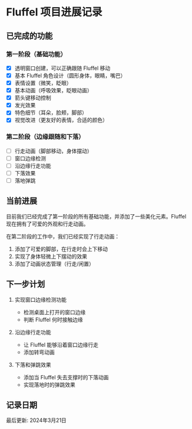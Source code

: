 # Fluffel 项目进展记录

## 已完成的功能

### 第一阶段（基础功能）
- [x] 透明窗口创建，可以正确跟随 Fluffel 移动
- [x] 基本 Fluffel 角色设计（圆形身体，眼睛，嘴巴）
- [x] 表情设置（微笑，眨眼）
- [x] 基本动画（呼吸效果，眨眼动画）
- [x] 箭头键移动控制
- [x] 发光效果
- [x] 特色细节（耳朵，脸颊，脚部）
- [x] 视觉改进（更友好的表情，合适的颜色）

### 第二阶段（边缘跟随和下落）
- [ ] 行走动画（脚部移动，身体摆动）
- [ ] 窗口边缘检测
- [ ] 沿边缘行走功能
- [ ] 下落效果
- [ ] 落地弹跳

## 当前进展
目前我们已经完成了第一阶段的所有基础功能，并添加了一些美化元素。Fluffel 现在拥有了可爱的外观和行走动画。

在第二阶段的工作中，我们已经实现了行走动画：
1. 添加了可爱的脚部，在行走时会上下移动
2. 实现了身体轻微上下摆动的效果
3. 添加了动画状态管理（行走/闲置）

## 下一步计划
1. 实现窗口边缘检测功能
   - 检测桌面上打开的窗口边缘
   - 判断 Fluffel 何时接触边缘

2. 沿边缘行走功能
   - 让 Fluffel 能够沿着窗口边缘行走
   - 添加转弯动画

3. 下落和弹跳效果
   - 添加当 Fluffel 失去支撑时的下落动画
   - 实现落地时的弹跳效果

## 记录日期
最后更新: 2024年3月21日

